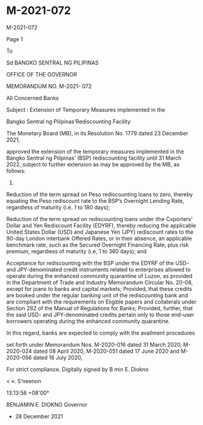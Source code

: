 # M-2021-072

M-2021-072

Page 1

To

Sd BANGKO SENTRAL NG PILIPINAS

OFFICE OF THE GOVERNOR

MEMORANDUM NO. M-2021- 072

All Concerned Banks

Subject : Extension of Temporary Measures implemented in the

Bangko Sentral ng Pilipinas’Rediscounting Facility

The Monetary Board (MB), in its Resolution No. 1779 dated 23 December 2021,

approved the extension of the temporary measures implemented in the Bangko Sentral ng Pilipinas’ (BSP) rediscounting facility until 31 March 2022, subject to further extension as may be approved by the MB, as follows:

1.

Reduction of the term spread on Peso rediscounting loans to zero, thereby equating the Peso rediscount rate to the BSP’s Overnight Lending Rate, regardless of maturity {i.e. 1 to 180 days);

Reduction of the term spread on rediscounting loans under ithe Cxporters’ Dollar and Yen Rediscount Facility (EDYRF), thereby reducing the applicable United States Dollar (USD) and Japanese Yen (JPY) rediscount rates to the 90-day London interbank Offered Rates, or in their absence, an applicable benchmark rate, such as the Secured Overnight Financing Rate, plus risk premium, regardiess of maturity (i.e, 1 to 360 days); and

Acceptance for rediscounting with the BSP under the EDYRF of the USD- and JPY-denominated credit instruments related to enterprises allowed to operate during the enhanced community quarantine of Luzon, as provided in the Department of Trade and Industry Memorandum Circular No. 20-08, except for joans to banks and capital markets; Provided, that these credits are booked under the regular banking unit of the rediscounting bank and are compliant with the requirements on Eligible papers and collaterals under Section 282 of the Manual of Regulations for Banks; Provided, further, that the said USD- and JPY-denominated credits pertain only to those end-user borrowers operating during the enhanced community quarantine.

In this regard, banks are expected to comply with the availment procedures

set forth under Memorandum Nos. M-2020-016 dated 31 March 2020, M-2020-024 dated 08 April 2020, M-2020-051 dated 17 June 2020 and M-2020-056 dated 16 July 2020,

For strict compliance. Digitally signed by B min E. Diokno

< «. S‘neenon

13:13:56 +08'00°

BENJAMIN E. DIOKNO Governor

- 28 December 2021